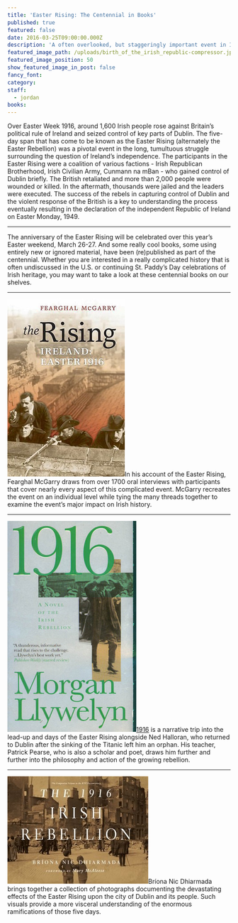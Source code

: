 ```yaml
---
title: 'Easter Rising: The Centennial in Books'
published: true
featured: false
date: 2016-03-25T09:00:00.000Z
description: 'A often overlooked, but staggeringly important event in Irish history celebrates its centennial this weekend.'
featured_image_path: /uploads/birth_of_the_irish_republic-compressor.jpg
featured_image_position: 50
show_featured_image_in_post: false
fancy_font:
category:
staff:
  - jordan
books:
---
```



Over Easter Week 1916, around 1,600 Irish people rose against Britain’s political rule of Ireland and seized control of key parts of Dublin. The five-day span that has come to be known as the Easter Rising (alternately the Easter Rebellion) was a pivotal event in the long, tumultuous struggle surrounding the question of Ireland’s independence. The participants in the Easter Rising were a coalition of various factions - Irish Republican Brotherhood, Irish Civilian Army, Cunmann na mBan - who gained control of Dublin briefly. The British retaliated and more than 2,000 people were wounded or killed. In the aftermath, thousands were jailed and the leaders were executed. The success of the rebels in capturing control of Dublin and the violent response of the British is a key to understanding the process eventually resulting in the declaration of the independent Republic of Ireland on Easter Monday, 1949.

---

The anniversary of the Easter Rising will be celebrated over this year’s Easter weekend, March 26-27. And some really cool books, some using entirely new or ignored material, have been (re)published as part of the centennial. Whether you are interested in a really complicated history that is often undiscussed in the U.S. or continuing St. Paddy’s Day celebrations of Irish heritage, you may want to take a look at these centennial books on our shelves.

---

[![](/uploads/versions/rising-mcgarry---x----265-400x---.jpg)](http://www.brooklinebooksmith-shop.com/book/9780192801869)In his account of the Easter Rising, Fearghal McGarry draws from over 1700 oral interviews with participants that cover nearly every aspect of this complicated event. McGarry recreates the event on an individual level while tying the many threads together to examine the event’s major impact on Irish history.

---

[![](/uploads/versions/llwelyn-cover---x----291-475x---.jpg)](http://www.brooklinebooksmith-shop.com/search/site/1916%20morgan)[1916](http://www.brooklinebooksmith-shop.com/search/site/1916%20morgan) is a narrative trip into the lead-up and days of the Easter Rising alongside Ned Halloran, who returned to Dublin after the sinking of the Titanic left him an orphan. His teacher, Patrick Pearse, who is also a scholar and poet, draws him further and further into the philosophy and action of the growing rebellion.

---

[![](/uploads/versions/1916-irish-rebellion---x----318-242x---.jpg)](http://www.brooklinebooksmith-shop.com/book/9780268036140)Bríona Nic Dhiarmada brings together a collection of photographs documenting the devastating effects of the Easter Rising upon the city of Dublin and its people. Such visuals provide a more visceral understanding of the enormous ramifications of those five days.